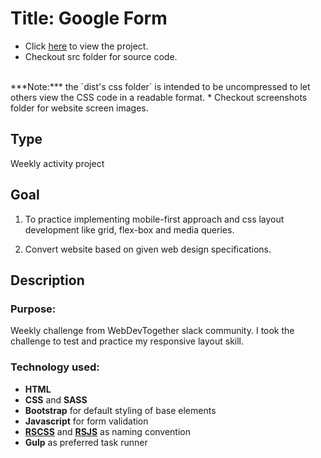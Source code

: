# Title: Google Form
* Click [here](https://mercado-joshua.github.io/google-form/) to view the project.
* Checkout src folder for source code.
<br>
***Note:*** the `dist's css folder` is intended to be uncompressed to let others view the CSS code in a readable format.
* Checkout screenshots folder for website screen images.

## Type
Weekly activity project

## Goal
1. To practice implementing mobile-first approach and css layout development like grid, flex-box and media queries.

2. Convert website based on given web design specifications.

## Description
### Purpose:
Weekly challenge from WebDevTogether slack community. I took the challenge to test and practice my responsive layout skill.

### Technology used:
* **HTML**
* **CSS** and **SASS**
* **Bootstrap** for default styling of base elements
* **Javascript** for form validation
* **[RSCSS](https://rscss.io/index.html)** and **[RSJS](https://ricostacruz.com/rsjs/)** as naming convention
* **Gulp** as preferred task runner




